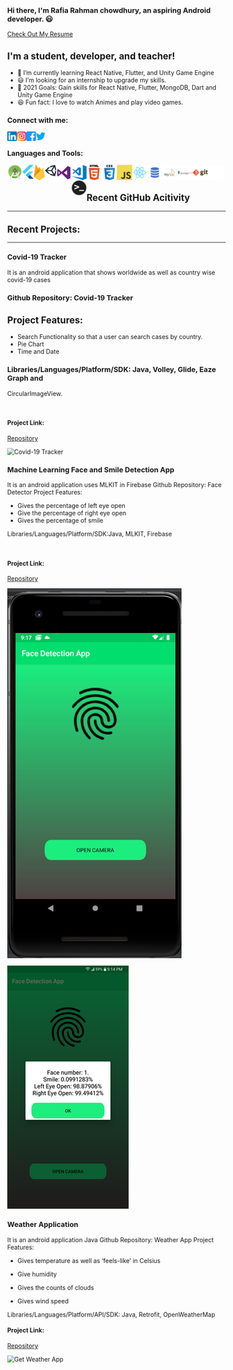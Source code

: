 ### Hi there, I'm Rafia Rahman chowdhury, an aspiring Android developer. :smiley:


[Check Out My Resume](https://drive.google.com/file/d/1FGVV9E0vPhIN_oyy5Z9W05vxMKkcTnD0/view?usp=sharing)


 


## I'm a student, developer, and teacher!

- 🌱 I’m currently learning React Native, Flutter, and Unity Game Engine 
- :smiley: I’m looking for an internship to upgrade my skills.
- :dart: 2021 Goals: Gain skills for React Native, Flutter, MongoDB, Dart and Unity Game Engine
- :laughing: Fun fact: I love to watch Animes and play video games.

### Connect with me:

<!-- [<img align="left" alt="codeSTACKr.com" width="22px" src="https://raw.githubusercontent.com/iconic/open-iconic/master/svg/globe.svg" />][website] -->
[<img align="left" alt="codeSTACKr | LinkedIn" width="22px" src="./images/linkedin.svg" />][linkedin] 
[<img align="left" alt="codeSTACKr | Instagram" width="22px" src="./images/instagram.svg" />][instagram]
[<img align="left" alt="codeSTACKr | Instagram" width="22px" src="./images/facebook.svg" />][facebook] 
[<img align="left" alt="codeSTACKr | Instagram" width="22px" src="./images/twitter.svg" />][twitter]

<br />

### Languages and Tools:

<img align="left" alt="Android Studio" width="35px" src="./images/android.png" />
<img align="left" alt="Flutter" width="26px" src="./images/flutter.svg" />
<img align="left" alt="Firebase" width="26px" src="./images/firebase.svg" />
<img align="left" alt="Unity" width="26px" src="./images/unity.svg" />
<img align="left" alt="Visual Studio" width="35px" src="./images/visualstudio.svg" />

<img align="left" alt="Visual Studio Code" width="35px" src="https://raw.githubusercontent.com/github/explore/80688e429a7d4ef2fca1e82350fe8e3517d3494d/topics/visual-studio-code/visual-studio-code.png" />

<img align="left" alt="HTML5" width="35px" src="https://raw.githubusercontent.com/github/explore/80688e429a7d4ef2fca1e82350fe8e3517d3494d/topics/html/html.png" />

<img align="left" alt="CSS3" width="35px" src="https://raw.githubusercontent.com/github/explore/80688e429a7d4ef2fca1e82350fe8e3517d3494d/topics/css/css.png" />

<img align="left" alt="JavaScript" width="35px" src="https://raw.githubusercontent.com/github/explore/80688e429a7d4ef2fca1e82350fe8e3517d3494d/topics/javascript/javascript.png" />

<img align="left" alt="React Native" width="35px" src="https://raw.githubusercontent.com/github/explore/80688e429a7d4ef2fca1e82350fe8e3517d3494d/topics/react/react.png" />


<img align="left" alt="SQL" width="35px" src="https://raw.githubusercontent.com/github/explore/80688e429a7d4ef2fca1e82350fe8e3517d3494d/topics/sql/sql.png"/>

<img align="left" alt="MySQL" width="35px" src="https://raw.githubusercontent.com/github/explore/80688e429a7d4ef2fca1e82350fe8e3517d3494d/topics/mysql/mysql.png" />


<img align="left" alt="MongoDB" width="35px" src="https://raw.githubusercontent.com/github/explore/80688e429a7d4ef2fca1e82350fe8e3517d3494d/topics/mongodb/mongodb.png" />


<img align="left" alt="Git" width="35px" src="https://raw.githubusercontent.com/github/explore/80688e429a7d4ef2fca1e82350fe8e3517d3494d/topics/git/git.png" />

<img align="left" alt="GitHub" width="35px" src="./images/github-logo.svg" />


<img align="left" alt="Terminal" width="35px" src="https://raw.githubusercontent.com/github/explore/80688e429a7d4ef2fca1e82350fe8e3517d3494d/topics/terminal/terminal.png"/>

<br />
<br />

## Recent GitHub Acitivity
---

## Recent Projects:

---

### Covid-19 Tracker
 It is an android application that shows worldwide as well as country wise covid-19 cases
### Github Repository: Covid-19 Tracker
## Project Features:


* Search Functionality so that a user can search cases by country.
* Pie Chart 
* Time and Date   

 ### Libraries/Languages/Platform/SDK:  Java, Volley, Glide, Eaze Graph and 
CircularImageView.


</br>

#### Project Link:
[Repository](https://github.com/RafiaChy/Covid-19-Tracker)


![Covid-19 Tracker](./images/covid19.gif "Covid19 Tracker")


### Machine Learning Face and Smile Detection App
 It is an android application uses MLKIT in Firebase
 Github Repository: Face Detector
Project Features:

* Gives the percentage of left eye open
* Give the percentage of right eye open
* Gives the percentage of smile
     
Libraries/Languages/Platform/SDK:Java, MLKIT, Firebase

</br>

#### Project Link:
[Repository](https://github.com/RafiaChy/Machine-Learning-Face-and-Smile-Detection)



![Face Detection App](./images/mlkit.png "Face Detection App")

![Face Detection App](./images/ss.png "Face Detection App")


### Weather Application
 It is an android application Java
 Github Repository: Weather App
Project Features:
	
* Gives temperature as well as ‘feels-like’ in Celsius
	
* Give humidity
	
* Gives the counts of clouds
	
* Gives wind speed
     
Libraries/Languages/Platform/API/SDK:  Java, Retrofit, OpenWeatherMap

#### Project Link:
[Repository](https://github.com/RafiaChy/Get-Weather-Updates)


![Get Weather App](./images/weather.gif "Weather")

 
[Resume]:https://drive.google.com/file/d/1hYIo3oQ0xvx_MZXBcT3yRqSKFBbQw8rL/view?usp=sharing
[facebook]: http://www.facebook.com/profile.php?id=100010895778309
[instagram]: http://www.instagram.com/rafia_chy
[linkedin]: https://www.linkedin.com/in/rafia-chowdhury-056346a9/ 
[twitter]: https://twitter.com/RafiaRahmanCho1

